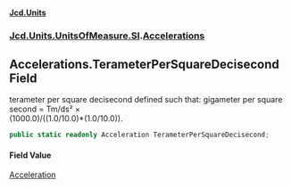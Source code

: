 #### [Jcd.Units](index.md 'index')
### [Jcd.Units.UnitsOfMeasure.SI](Jcd.Units.UnitsOfMeasure.SI.md 'Jcd.Units.UnitsOfMeasure.SI').[Accelerations](Accelerations.md 'Jcd.Units.UnitsOfMeasure.SI.Accelerations')

## Accelerations.TerameterPerSquareDecisecond Field

terameter per square decisecond defined such that: gigameter per square second = Tm/ds² ×  
(1000.0)/((1.0/10.0)*(1.0/10.0)).

```csharp
public static readonly Acceleration TerameterPerSquareDecisecond;
```

#### Field Value
[Acceleration](Acceleration.md 'Jcd.Units.UnitTypes.Acceleration')